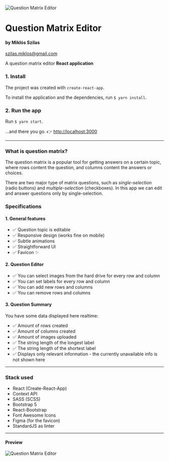 ![Question Matrix Editor](https://i.imgur.com/6jCIaq5.png)
# Question Matrix Editor  
#### by Miklós Szilas 
[szilas.miklos@gmail.com](mailto:szilas.miklos@gmail.com)

A question matrix editor **React application**

### 1. Install
The project was created with `create-react-app`.

To install the application and the dependencies, run  `$ yarn install`.



### 2. Run the app
Run `$ yarn start`.

...and there you go. 👉 [http://localhost:3000](http://localhost:3000)

***
### What is question matrix?

The question matrix is a popular tool for getting answers on a certain topic, 
where rows content the question, and columns content the answers or choices.

There are two major type of matrix questions, such as _single-selection_ (radio buttons) and 
_multiple-selection_ (checkboxes). In this app we can edit and answer questions only by 
single-selection.

### Specifications

#### 1. General features
- ✅ Question topic is editable
- ✅ Responsive design (works fine on mobile)
- ✅ Subtle animations
- ✅ Straightforward UI
- ✅ Favicon ✨

#### 2. Question Editor
- ✅ You can select images from the hard drive for every row and column
- ✅ You can set labels for every row and column
- ✅ You can add new rows and columns
- ✅ You can remove rows and columns

#### 3. Question Summary
You have some data displayed here realtime:
- ✅ Amount of rows created
- ✅ Amount of columns created
- ✅ Amount of images uploaded
- ✅ The string length of the longest label
- ✅ The string length of the shortest label
- ✅ Displays only relevant information - the currently unavailable info is not shown here

***
### Stack used
- React (Create-React-App)
- Context API
- SASS (SCSS)
- Bootstrap 5
- React-Bootstrap
- Font Awesome Icons
- Figma (for the favicon)
- StandardJS as linter

***

#### Preview

![Question Matrix Editor](https://i.imgur.com/8vJc9Ec.gif)

